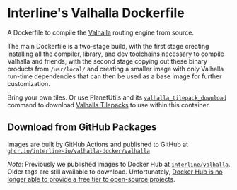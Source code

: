 # Interline's Valhalla Dockerfile

A Dockerfile to compile the [Valhalla](https://github.com/valhalla/valhalla) routing engine from source.

The main Dockerfile is a two-stage build, with the first stage creating installing all the compiler, library, and dev toolchains necessary to compile Valhalla and friends, with the second stage copying out these binary products from `/usr/local/` and creating a smaller image with only Valhalla run-time dependencies that can then be used as a base image for further customization.

Bring your own tiles. Or use PlanetUtils and its [`valhalla_tilepack_download`](https://github.com/interline-io/planetutils#valhalla_tilepack_download) command to download [Valhalla Tilepacks](https://www.interline.io/valhalla/tilepacks/) to use within this container.

## Download from GitHub Packages

Images are built by GitHub Actions and published to GitHub at [`ghcr.io/interline-io/valhalla-docker/valhalla`](https://github.com/interline-io/valhalla-docker/pkgs/container/valhalla-docker%2Fvalhalla)

_Note_: Previously we published images to Docker Hub at [`interline/valhalla`](https://hub.docker.com/r/interline/valhalla). Older tags are still available to download. Unfortunately, [Docker Hub is no longer able to provide a free tier to open-source projects](https://www.docker.com/blog/changes-to-docker-hub-autobuilds/).
